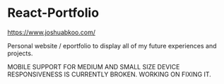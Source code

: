 # React-Portfolio
https://www.joshuabkoo.com/

Personal website / eportfolio to display all of my future experiences and projects.

MOBILE SUPPORT FOR MEDIUM AND SMALL SIZE DEVICE RESPONSIVENESS IS CURRENTLY BROKEN. WORKING ON FIXING IT.
